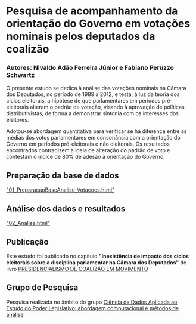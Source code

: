 # Pesquisa de acompanhamento da orientação do Governo em votações nominais pelos deputados da coalizão

### Autores: Nivaldo Adão Ferreira Júnior e Fabiano Peruzzo Schwartz

O presente estudo se dedica à análise das votações nominais na Câmara dos Deputados, no período de 1989 a 2012, e testa, à luz da teoria dos ciclos eleitorais, a hipótese de que parlamentares em períodos pré-eleitorais alteram o padrão de votação, visando à aprovação de políticas distributivistas, de forma a demonstrar sintonia com os interesses dos eleitores.

Adotou-se abordagem quantitativa para verificar se há diferença entre as médias dos votos parlamentares em consonância com a orientação do Governo em períodos pré-eleitorais e não eleitorais. Os resultados encontrados contradizem a ideia de alteração do padrão de voto e contestam o índice de 80% de adesão à orientação do Governo.

## Preparação da base de dados

["01_PreparacaoBaseAnalise_Votacoes.html"](http://htmlpreview.github.com/?https://github.com/Cefor/fidelidadedabase/blob/master/01_PreparacaoBaseAnalise_Votacoes.html)

## Análise dos dados e resultados

["02_Analise.html"](http://htmlpreview.github.com/?https://github.com/Cefor/fidelidadedabase/blob/master/02_Analise.html)

## Publicação 

Este estudo foi publicado no capítulo **"Inexistência de impacto dos
ciclos eleitorais sobre a disciplina
parlamentar na Câmara dos Deputados"** do livro [PRESIDENCIALISMO DE COALIZÃO EM MOVIMENTO](http://bd.camara.gov.br/bd/handle/bdcamara/38299)

## Grupo de Pesquisa

Pesquisa realizada no âmbito do grupo [Ciência de Dados Aplicada ao Estudo do Poder Legislativo: abordagem computacional e métodos de análise](http://dgp.cnpq.br/dgp/espelhogrupo/9712095383739020)
